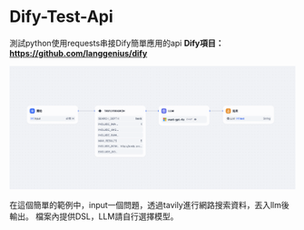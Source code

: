 # Dify-Test-Api
測試python使用requests串接Dify簡單應用的api
**Dify項目：https://github.com/langgenius/dify**

![](./workflow.png)

在這個簡單的範例中，input一個問題，透過tavily進行網路搜索資料，丟入llm後輸出。
檔案內提供DSL，LLM請自行選擇模型。
